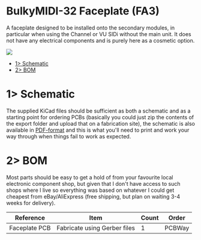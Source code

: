 # BulkyMIDI-32 Faceplate (FA3)
A faceplate designed to be installed onto the secondary modules, in particular when using the Channel or VU SIDi without the main unit. It does not have any electrical components and is purely here as a cosmetic option. 

![](https://github.com/tebl/BulkyMIDI-32/raw/main/gallery/BulkyMIDI-32%20FA3.jpg)

- [1> Schematic](#1-schematic)
- [2> BOM](#2-bom)

# 1> Schematic
The supplied KiCad files should be sufficient as both a schematic and as a  starting point for ordering PCBs (basically you could just zip the contents of the export folder and upload that on a fabrication site), the schematic is also available in [PDF-format](https://github.com/tebl/BulkyMIDI-32/tree/main/documentation/schematic/faceplates) and this is what you'll need to print and work your way through when things fail to work as expected.

# 2> BOM
Most parts should be easy to get a hold of from your favourite local electronic component shop, but given that I don't have access to such shops where I live so everything was based on whatever I could get cheapest from eBay/AliExpress (free shipping, but plan on waiting 3-4 weeks for delivery). 

| Reference      | Item                                                  | Count | Order  |
| ---------------| ----------------------------------------------------- | ----- | ------ |
| Faceplate PCB  | Fabricate using Gerber files                          |     1 | PCBWay
